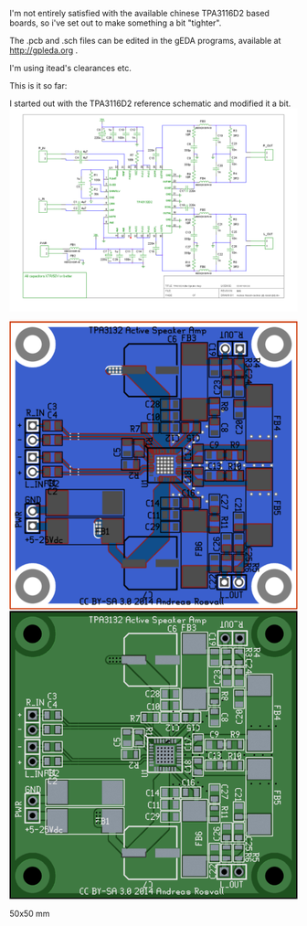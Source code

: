 I'm not entirely satisfied with the available chinese TPA3116D2 based boards, so i've set out to make something a bit "tighter".

The .pcb and .sch files can be edited in the gEDA programs, available at http://gpleda.org .

I'm using itead's clearances etc.

This is it so far:

I started out with the TPA3116D2 reference schematic and modified it a bit.
![schematic](https://github.com/rosvall/tpa3132-amp/blob/filterless/tpa3132-amp.sch.png?raw=true)

![composite](https://github.com/rosvall/tpa3132-amp/blob/filterless/tpa3132-amp.pcb.composite.png?raw=true)
![board render](https://github.com/rosvall/tpa3132-amp/blob/filterless/tpa3132-amp.pcb.photomode.png?raw=true)

50x50 mm
